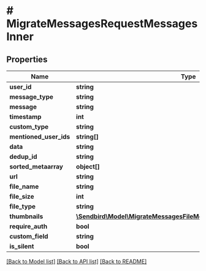 # # MigrateMessagesRequestMessagesInner

## Properties

Name | Type | Description | Notes
------------ | ------------- | ------------- | -------------
**user_id** | **string** |  |
**message_type** | **string** |  |
**message** | **string** |  |
**timestamp** | **int** |  |
**custom_type** | **string** |  | [optional]
**mentioned_user_ids** | **string[]** |  | [optional]
**data** | **string** |  | [optional]
**dedup_id** | **string** |  | [optional]
**sorted_metaarray** | **object[]** |  | [optional]
**url** | **string** |  |
**file_name** | **string** |  | [optional]
**file_size** | **int** |  | [optional]
**file_type** | **string** |  | [optional]
**thumbnails** | [**\Sendbird\Model\MigrateMessagesFileMessageRequestThumbnailsInner[]**](MigrateMessagesFileMessageRequestThumbnailsInner.md) |  | [optional]
**require_auth** | **bool** |  | [optional]
**custom_field** | **string** |  | [optional]
**is_silent** | **bool** |  | [optional]

[[Back to Model list]](../../README.md#models) [[Back to API list]](../../README.md#endpoints) [[Back to README]](../../README.md)
